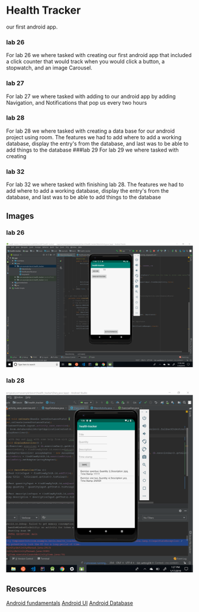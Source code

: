 # Health Tracker
our first android app.
### lab 26 
For lab 26 we where tasked with creating our first android app that included a click counter that 
would track when you would click a button, a stopwatch, and an image Carousel.
### lab 27 
For lab 27 we where tasked with adding to our android app by adding Navigation, and Notifications
that pop us every two hours
### lab 28 
For lab 28 we where tasked with creating a data base for our android project using room. The
features we had to add where to add a working database, display the entry's from the database, and
last was to be able to add things to the database
###lab 29
For lab 29 we where tasked with creating 
### lab 32
 For lab 32 we where tasked with finishing lab 28. The features we had to add where to add a working
database, display the entry's from the database, and last was to be able to add things to the 
database

## Images 

### lab 26
![lab 26](ScreenShot/lab26SC.PNG)

### lab 28
![lab 28](ScreenShot/DBworking.PNG)


## Resources 
[Android fundamentals](https://developer.android.com/guide/components/fundamentals)
[Android UI](https://developer.android.com/guide/topics/ui/)
[Android Database](https://developer.android.com/topic/libraries/architecture/room)